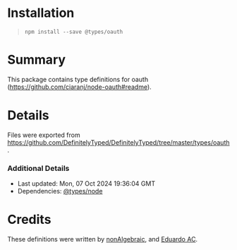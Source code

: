 # Installation
> `npm install --save @types/oauth`

# Summary
This package contains type definitions for oauth (https://github.com/ciaranj/node-oauth#readme).

# Details
Files were exported from https://github.com/DefinitelyTyped/DefinitelyTyped/tree/master/types/oauth.

### Additional Details
 * Last updated: Mon, 07 Oct 2024 19:36:04 GMT
 * Dependencies: [@types/node](https://npmjs.com/package/@types/node)

# Credits
These definitions were written by [nonAlgebraic](https://github.com/nonAlgebraic), and [Eduardo AC](https://github.com/EduardoAC).
